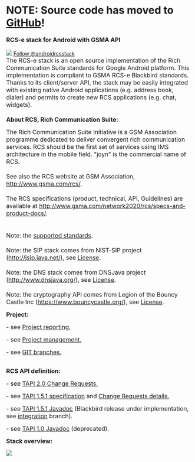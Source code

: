 # NOTE: Source code has moved to [GitHub](https://github.com/android-rcs/rcsjta)! #
<font size='3'><b>RCS-e stack for Android with GSMA API</b></font><br><br>
<img src='https://rcsjta.googlecode.com/git/docs/website/twitter-bird-16x16.png'>
<a href='http://twitter.com/androidrcsstack'>Follow @androidrcsstack</a><br>
<font size='3'>The RCS-e stack is an open source implementation of the Rich Communication Suite standards for Google Android platform. This implementation is compliant to GSMA RCS-e Blackbird standards. Thanks to its client/server API, the stack may be easily integrated with existing native Android applications (e.g. address book, dialer) and permits to create new RCS applications (e.g. chat, widgets).<br>
<br>
<b>About RCS, Rich Communication Suite:</b>

The Rich Communication Suite Initiative is a GSM Association programme dedicated to deliver convergent rich communication services. RCS should be the first set of services using IMS architecture in the mobile field. "joyn" is the commercial name of RCS.<br>
<br>
See also the RCS website at GSM Association, <a href='http://www.gsma.com/rcs/'>http://www.gsma.com/rcs/</a>.<br>
<br>
The RCS specifications (product, technical, API, Guidelines) are available at <a href='http://www.gsma.com/network2020/rcs/specs-and-product-docs/'>http://www.gsma.com/network2020/rcs/specs-and-product-docs/</a>.<br>
<br>
<br>
Note: the <a href='https://rcsjta.googlecode.com/git/docs/SUPPORTED-STANDARDS.txt'>supported standards</a>.<br>
<br>
Note: the SIP stack comes from NIST-SIP project (<a href='http://jsip.java.net/'>http://jsip.java.net/</a>), see <a href='https://rcsjta.googlecode.com/git/core/LICENSE-NIST.txt'>License</a>.<br>
<br>
Note: the DNS stack comes from DNSJava project (<a href='http://www.dnsjava.org/'>http://www.dnsjava.org/</a>), see <a href='https://rcsjta.googlecode.com/git/core/LICENSE-DNS.txt'>License</a>.<br>
<br>
Note: the cryptography API comes from Legion of the Bouncy Castle Inc (<a href='https://www.bouncycastle.org/'>https://www.bouncycastle.org/</a>), see <a href='https://rcsjta.googlecode.com/git/core/LICENSE-BOUNCYCASTLE.txt'>License</a>.<br>
</font>


<font size='3'><b>Project:</b></font><br>

<font size='3'>- see <a href='https://rcsjta.googlecode.com/git/docs/RCSJTA_API_reporting.ppt'>Project reporting.</a></font><br>

<font size='3'>- see <a href='https://rcsjta.googlecode.com/git/docs/RCSJTA_open_source.ppt'>Project management.</a></font><br>

<font size='3'>- see <a href='https://code.google.com/p/rcsjta/wiki/Branches'>GIT branches.</a></font><br>
<br>

<font size='3'><b>RCS API definition:</b></font><br>

<font size='3'>- see <a href='https://rcsjta.googlecode.com/git/docs/CR/CR_crane_5.2/CR_reporting.htm'>TAPI 2.0 Change Requests.</a></font><br>

<font size='3'>- see <a href='https://rcsjta.googlecode.com/git/docs/CR/CR_blackbird_5.2/RCSJTA_TT_BB_baseline_1.5.1.doc'>TAPI 1.5.1 specification</a> and <a href='https://rcsjta.googlecode.com/git/docs/CR/CR_blackbird_5.2/CR_reporting.htm'>Change Requests details.</a></font><br>

<font size='3'>- see <a href='http://javadoc.rcsjta.googlecode.com/git-history/javadoc1.5/index.html'>TAPI 1.5.1 Javadoc</a> (Blackbird release under implementation, see <a href='https://code.google.com/p/rcsjta/source/browse/?name=integration'>integration</a> branch).</font><br>

<font size='3'>- see <a href='http://javadoc.rcsjta.googlecode.com/git-history/javadoc1.0/index.html'>TAPI 1.0 Javadoc</a> (deprecated).</font><br>



<font size='3'><b>Stack overview:</b></font><br>

<img src='https://rcsjta.googlecode.com/git/docs/website/overview.png'><br>
